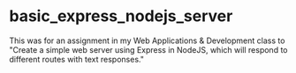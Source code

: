 # basic_express_nodejs_server
This was for an assignment in my Web Applications &amp; Development class to "Create a simple web server using Express in NodeJS, which will respond to different routes with text responses."
